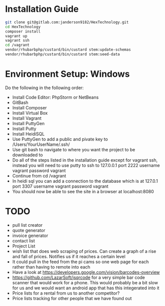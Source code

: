 Installation Guide 
==================
```bash
git clone git@gitlab.com:janderson9182/HexTechnology.git
cd HexTechnology
composer install 
vagrant up 
vagrant ssh 
cd /vagrant 
vendor/rhubarbphp/custard/bin/custard stem:update-schemas
vendor/rhubarbphp/custard/bin/custard stem:seed-data
```
Environment Setup: Windows
==========================
Do the following in the following order:
* Install Code Editor: PhpStorm or NetBeans 
* GitBash 
* Install Composer
* Install Virtual Box
* Install Vagrant
* Install PuttyGen
* Install Putty
* Install HeidiSQL
* Use PuttyGen to add a public and pivate key to /Users/YourUserName/.ssh/
* Use git bash to navigate to where you want the project to be downloaded to 
* Do all of the steps listed in the installation guide except for vagrant ssh, instead you will need to use putty 
to ssh to 127.0.0.1 port 2222 username vagrant password vagrant 
* Continue from cd /vagrant
* In heidi sql you can add a connection to the database which is at 127.0.1 port 3307  username vagrant password vagrant 
* You should now be able to see the site in a browser at localhost:8080

TODO
====

* pull list creator
* quote generator
* invoice generator
* contact list
* Project List
* wish list that does web scraping of prices. Can create a graph of a rise and fall of prices. Notifies us if it reaches a certain level
* It could pull in the feed from the pi cams so one web page for each rather than having to remote into each
* Have a look at https://developers.google.com/vision/barcodes-overview
* https://github.com/LazarSoft/jsqrcode for a very simple bar code scanner that would work for a phone. This would probably be a bit slow for us and we would want an android app that has this integerated into it 
* Price lists for a rental from us to another competitor?
* Price lists tracking for other people that we have found out 
